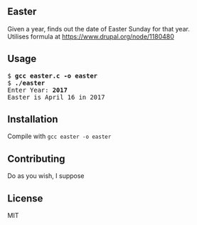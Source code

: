 ## Easter

Given a year, finds out the date of Easter Sunday for that year.  
Utilises formula at https://www.drupal.org/node/1180480

## Usage

<pre>
$ <b>gcc easter.c -o easter</b>
$ <b>./easter</b>
Enter Year: <b>2017</b>
Easter is April 16 in 2017
</pre>

## Installation

Compile with `gcc easter -o easter`

## Contributing

Do as you wish, I suppose

## License

MIT